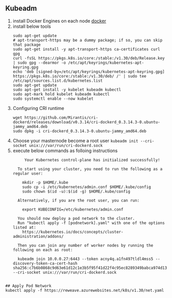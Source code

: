 ## Kubeadm
1. install Docker Engines on each node [docker](https://www.cherryservers.com/blog/install-docker-ubuntu-22-04)
2. install below tools
   ```
   sudo apt-get update
   # apt-transport-https may be a dummy package; if so, you can skip that package
   sudo apt-get install -y apt-transport-https ca-certificates curl gpg
   curl -fsSL https://pkgs.k8s.io/core:/stable:/v1.30/deb/Release.key | sudo gpg --dearmor -o /etc/apt/keyrings/kubernetes-apt-keyring.gpg
   echo 'deb [signed-by=/etc/apt/keyrings/kubernetes-apt-keyring.gpg] https://pkgs.k8s.io/core:/stable:/v1.30/deb/ /' | sudo tee /etc/apt/sources.list.d/kubernetes.list
   sudo apt-get update
   sudo apt-get install -y kubelet kubeadm kubectl
   sudo apt-mark hold kubelet kubeadm kubectl
   sudo systemctl enable --now kubelet
   ``` 
3. Configuring CRI runtime
   ```
   wget https://github.com/Mirantis/cri-dockerd/releases/download/v0.3.14/cri-dockerd_0.3.14.3-0.ubuntu-jammy_amd64.deb
   sudo dpkg -i cri-dockerd_0.3.14.3-0.ubuntu-jammy_amd64.deb 
   ``` 
4. Choose your masternode become a root user ```kubeadm init --cri-socket unix:///var/run/cri-dockerd.sock``` 
5. execute below commands as folloing instructions
   ```
        Your Kubernetes control-plane has initialized successfully!
     
     To start using your cluster, you need to run the following as a regular user:
     
       mkdir -p $HOME/.kube
       sudo cp -i /etc/kubernetes/admin.conf $HOME/.kube/config
       sudo chown $(id -u):$(id -g) $HOME/.kube/config
     
     Alternatively, if you are the root user, you can run:
     
       export KUBECONFIG=/etc/kubernetes/admin.conf
     
     You should now deploy a pod network to the cluster.
     Run "kubectl apply -f [podnetwork].yaml" with one of the options listed at:
       https://kubernetes.io/docs/concepts/cluster-administration/addons/
     
     Then you can join any number of worker nodes by running the following on each as root:
     
     kubeadm join 10.0.0.27:6443 --token acny4q.a1fn497tldl4mss5 --discovery-token-ca-cert-hash sha256:c7b6b0868c9d63e61d12c1e3b5f95f41d22f4c95ec8289349babca974d135bb1  --cri-socket unix:///var/run/cri-dockerd.sock
  ```

  ## Apply Pod Network
  kubectl apply -f https://reweave.azurewebsites.net/k8s/v1.30/net.yaml
